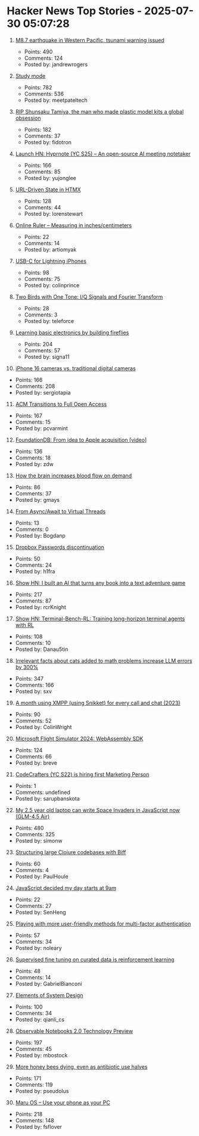 # Hacker News Top Stories - 2025-07-30 05:07:28

1. [M8.7 earthquake in Western Pacific, tsunami warning issued](https://earthquake.usgs.gov/earthquakes/eventpage/us6000qw60/executive)
   - Points: 490
   - Comments: 124
   - Posted by: jandrewrogers

2. [Study mode](https://openai.com/index/chatgpt-study-mode/)
   - Points: 782
   - Comments: 536
   - Posted by: meetpateltech

3. [RIP Shunsaku Tamiya, the man who made plastic model kits a global obsession](https://JapaneseNostalgicCar.com/rip-shunsaku-tamiya-plastic-model-kits/)
   - Points: 182
   - Comments: 37
   - Posted by: fidotron

4. [Launch HN: Hyprnote (YC S25) – An open-source AI meeting notetaker](undefined)
   - Points: 166
   - Comments: 85
   - Posted by: yujonglee

5. [URL-Driven State in HTMX](https://www.lorenstew.art/blog/bookmarkable-by-design-url-state-htmx/)
   - Points: 128
   - Comments: 44
   - Posted by: lorenstewart

6. [Online Ruler – Measuring in inches/centimeters](https://anruler.com/)
   - Points: 22
   - Comments: 14
   - Posted by: artiomyak

7. [USB-C for Lightning iPhones](https://obsoless.com/products/iph0n3-usb-c-protection-case)
   - Points: 98
   - Comments: 75
   - Posted by: colinprince

8. [Two Birds with One Tone: I/Q Signals and Fourier Transform](https://wirelesspi.com/two-birds-with-one-tone-i-q-signals-and-fourier-transform-part-1/)
   - Points: 28
   - Comments: 3
   - Posted by: teleforce

9. [Learning basic electronics by building fireflies](http://a64.in/posts/learning-basic-electronics-by-building-fireflies/)
   - Points: 204
   - Comments: 57
   - Posted by: signa11

10. [iPhone 16 cameras vs. traditional digital cameras](https://candid9.com/phone-camera/)
   - Points: 166
   - Comments: 208
   - Posted by: sergiotapia

11. [ACM Transitions to Full Open Access](https://www.acm.org/publications/openaccess)
   - Points: 167
   - Comments: 15
   - Posted by: pcvarmint

12. [FoundationDB: From idea to Apple acquisition [video]](https://www.youtube.com/watch?v=C1nZzQqcPZw)
   - Points: 136
   - Comments: 18
   - Posted by: zdw

13. [How the brain increases blood flow on demand](https://hms.harvard.edu/news/how-brain-increases-blood-flow-demand)
   - Points: 86
   - Comments: 37
   - Posted by: gmays

14. [From Async/Await to Virtual Threads](https://lucumr.pocoo.org/2025/7/26/virtual-threads/)
   - Points: 13
   - Comments: 0
   - Posted by: Bogdanp

15. [Dropbox Passwords discontinuation](https://help.dropbox.com/en-us/installs/dropbox-passwords-discontinuation)
   - Points: 50
   - Comments: 24
   - Posted by: h1fra

16. [Show HN: I built an AI that turns any book into a text adventure game](https://www.kathaaverse.com/)
   - Points: 217
   - Comments: 87
   - Posted by: rcrKnight

17. [Show HN: Terminal-Bench-RL: Training long-horizon terminal agents with RL](https://github.com/Danau5tin/terminal-bench-rl)
   - Points: 108
   - Comments: 10
   - Posted by: Danau5tin

18. [Irrelevant facts about cats added to math problems increase LLM errors by 300%](https://www.science.org/content/article/scienceadviser-cats-confuse-ai)
   - Points: 347
   - Comments: 166
   - Posted by: sxv

19. [A month using XMPP (using Snikket) for every call and chat (2023)](https://neilzone.co.uk/2023/08/a-month-using-xmpp-using-snikket-for-every-call-and-chat/)
   - Points: 90
   - Comments: 52
   - Posted by: ColinWright

20. [Microsoft Flight Simulator 2024: WebAssembly SDK](https://docs.flightsimulator.com/msfs2024/html/6_Programming_APIs/WASM/WebAssembly.htm)
   - Points: 124
   - Comments: 66
   - Posted by: breve

21. [CodeCrafters (YC S22) is hiring first Marketing Person](https://www.ycombinator.com/companies/codecrafters/jobs/7ATipKJ-1st-marketing-hire)
   - Points: 1
   - Comments: undefined
   - Posted by: sarupbanskota

22. [My 2.5 year old laptop can write Space Invaders in JavaScript now (GLM-4.5 Air)](https://simonwillison.net/2025/Jul/29/space-invaders/)
   - Points: 480
   - Comments: 325
   - Posted by: simonw

23. [Structuring large Clojure codebases with Biff](https://biffweb.com/p/structuring-large-codebases/)
   - Points: 60
   - Comments: 4
   - Posted by: PaulHoule

24. [JavaScript decided my day starts at 9am](https://senhongo.com/blog/when-javaScript-decided-my-day-starts-at-9am)
   - Points: 22
   - Comments: 27
   - Posted by: SenHeng

25. [Playing with more user-friendly methods for multi-factor authentication](https://tesseral.com/blog/i-designed-some-more-user-friendly-methods-for-multi-factor-authentication)
   - Points: 57
   - Comments: 34
   - Posted by: noleary

26. [Supervised fine tuning on curated data is reinforcement learning](https://arxiv.org/abs/2507.12856)
   - Points: 48
   - Comments: 14
   - Posted by: GabrielBianconi

27. [Elements of System Design](https://github.com/jarulraj/periodic-table)
   - Points: 100
   - Comments: 34
   - Posted by: qianli_cs

28. [Observable Notebooks 2.0 Technology Preview](https://observablehq.com/notebook-kit/)
   - Points: 197
   - Comments: 45
   - Posted by: mbostock

29. [More honey bees dying, even as antibiotic use halves](https://news.uoguelph.ca/2025/07/more-honey-bees-dying-even-as-antibiotic-use-halves/)
   - Points: 171
   - Comments: 119
   - Posted by: pseudolus

30. [Maru OS – Use your phone as your PC](https://maruos.com/)
   - Points: 218
   - Comments: 148
   - Posted by: fsflover

